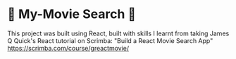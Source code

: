 # 🎥 My-Movie Search 🎥

This project was built using React, built with skills I learnt from taking James Q Quick's React tutorial on Scrimba: "Build a React Movie Search App" https://scrimba.com/course/greactmovie/
